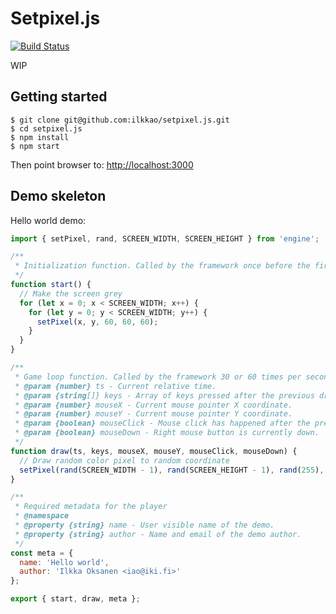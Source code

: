 # Setpixel.js

[![Build Status](https://travis-ci.org/ilkkao/setpixel.js.svg?branch=master)](https://travis-ci.org/ilkkao/setpixel.js)

WIP

## Getting started

```
$ git clone git@github.com:ilkkao/setpixel.js.git
$ cd setpixel.js
$ npm install
$ npm start
```

Then point browser to: [http://localhost:3000](http://localhost:3000)

## Demo skeleton

Hello world demo:

```javascript
import { setPixel, rand, SCREEN_WIDTH, SCREEN_HEIGHT } from 'engine';

/**
 * Initialization function. Called by the framework once before the first draw() call.
 */
function start() {
  // Make the screen grey
  for (let x = 0; x < SCREEN_WIDTH; x++) {
    for (let y = 0; y < SCREEN_WIDTH; y++) {
      setPixel(x, y, 60, 60, 60);
    }
  }
}

/**
 * Game loop function. Called by the framework 30 or 60 times per second when the demo is running.
 * @param {number} ts - Current relative time.
 * @param {string[]} keys - Array of keys pressed after the previous draw() call.
 * @param {number} mouseX - Current mouse pointer X coordinate.
 * @param {number} mouseY - Current mouse pointer Y coordinate.
 * @param {boolean} mouseClick - Mouse click has happened after the previous draw() call.
 * @param {boolean} mouseDown - Right mouse button is currently down.
 */
function draw(ts, keys, mouseX, mouseY, mouseClick, mouseDown) {
  // Draw random color pixel to random coordinate
  setPixel(rand(SCREEN_WIDTH - 1), rand(SCREEN_HEIGHT - 1), rand(255), rand(255), rand(255));
}

/**
 * Required metadata for the player
 * @namespace
 * @property {string} name - User visible name of the demo.
 * @property {string} author - Name and email of the demo author.
 */
const meta = {
  name: 'Hello world',
  author: 'Ilkka Oksanen <iao@iki.fi>'
};

export { start, draw, meta };
```
